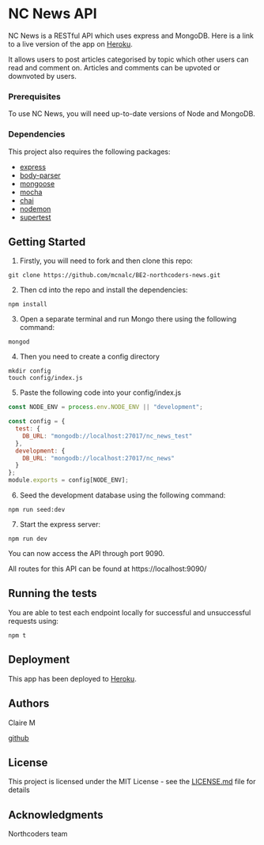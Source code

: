 # NC News API

NC News is a RESTful API which uses express and MongoDB. Here is a link to a live version of the app on [Heroku](https://clairencnews.herokuapp.com/api).

It allows users to post articles categorised by topic which other users can read and comment on. Articles and comments can be upvoted or downvoted by users.

### Prerequisites

To use NC News, you will need up-to-date versions of Node and MongoDB.

### Dependencies

This project also requires the following packages:

- [express](https://www.npmjs.com/package/express)
- [body-parser](https://www.npmjs.com/package/body-parser)
- [mongoose](https://www.npmjs.com/package/mongoose)
- [mocha](https://www.npmjs.com/package/mocha)
- [chai](https://www.npmjs.com/package/chai)
- [nodemon](https://www.npmjs.com/package/nodemon)
- [supertest](https://www.npmjs.com/package/supertest)

## Getting Started

1. Firstly, you will need to fork and then clone this repo:

```
git clone https://github.com/mcnalc/BE2-northcoders-news.git
```

2. Then cd into the repo and install the dependencies:

```
npm install
```

3. Open a separate terminal and run Mongo there using the following command:

```
mongod
```

4. Then you need to create a config directory

```
mkdir config
touch config/index.js
```

5. Paste the following code into your config/index.js

```javascript
const NODE_ENV = process.env.NODE_ENV || "development";

const config = {
  test: {
    DB_URL: "mongodb://localhost:27017/nc_news_test"
  },
  development: {
    DB_URL: "mongodb://localhost:27017/nc_news"
  }
};
module.exports = config[NODE_ENV];
```

6.  Seed the development database using the following command:

```
npm run seed:dev
```

7.  Start the express server:

```
npm run dev
```

You can now access the API through port 9090.

All routes for this API can be found at https://localhost:9090/

## Running the tests

You are able to test each endpoint locally for successful and unsuccessful requests using:

```
npm t
```

## Deployment

This app has been deployed to [Heroku](https://dashboard.heroku.com/).

## Authors

Claire M

[github](http://github.com/mcnalc)

## License

This project is licensed under the MIT License - see the [LICENSE.md](LICENSE.md) file for details

## Acknowledgments

Northcoders team
